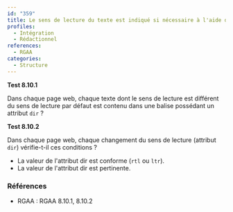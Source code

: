 ```yaml
---
id: "359"
title: Le sens de lecture du texte est indiqué si nécessaire à l'aide de l'attribut `dir`.
profiles:
  - Intégration
  - Rédactionnel
references:
  - RGAA
categories:
  - Structure
---
```


**Test 8.10.1**

Dans chaque page web, chaque texte dont le sens de lecture est différent du sens de lecture par défaut est contenu dans une balise possédant un attribut `dir` ?


**Test 8.10.2**

Dans chaque page web, chaque changement du sens de lecture (attribut `dir`) vérifie-t-il ces conditions ?

- La valeur de l'attribut dir est conforme (`rtl` ou `ltr`).
- La valeur de l'attribut dir est pertinente.


### Références

*   RGAA : RGAA 8.10.1, 8.10.2


